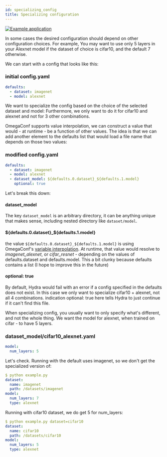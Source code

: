 ```yaml
---
id: specializing_config
title: Specializing configuration
---
```

[![Example application](https://img.shields.io/badge/-Example%20application-informational)](https://github.com/facebookresearch/hydra/tree/1.0_branch/examples/patterns/specializing_config)

In some cases the desired configuration should depend on other configuration choices.
For example, You may want to use only 5 layers in your Alexnet model if the dataset of choice is cifar10, and the default 7 otherwise.
 
We can start with a config that looks like this:
### initial config.yaml
```yaml
defaults:
  - dataset: imagenet
  - model: alexnet
```

We want to specialize the config based on the choice of the selected dataset and model:
Furthermore, we only want to do it for cifar10 and alexnet and not for 3 other combinations.

OmegaConf supports value interpolation, we can construct a value that would - at runtime - be a function of other values.
The idea is that we can add another element to the defaults list that would load a file name that depends on those two values:
### modified config.yaml
```yaml
defaults:
  - dataset: imagenet
  - model: alexnet
  - dataset_model: ${defaults.0.dataset}_${defaults.1.model}
    optional: true
```

Let's break this down:
#### dataset_model
The key `dataset_model` is an arbitrary directory, it can be anything unique that makes sense, including nested directory like `dataset/model`.

#### ${defaults.0.dataset}_${defaults.1.model}
the value `${defaults.0.dataset}_${defaults.1.model}` is using OmegaConf's [variable interpolation](https://omegaconf.readthedocs.io/en/latest/usage.html#variable-interpolation).
At runtime, that value would resolve to *imagenet_alexnet*, or *cifar_resnet* - depending on the values of defaults.dataset and defaults.model.
This a bit clunky because defaults contains a list (I hope to improve this in the future)

#### optional: true
By default, Hydra would fail with an error if a config specified in the defaults does not exist.
In this case we only want to specialize cifar10 + alexnet, not all 4 combinations.
indication optional: true here tells Hydra to just continue if it can't find this file.

When specializing config, you usually want to only specify what's different, and not the whole thing.
We want the model for alexnet, when trained on cifar - to have 5 layers.

### dataset_model/cifar10_alexnet.yaml
```yaml
model:
  num_layers: 5
```
 
Let's check. Running with the default uses imagenet, so we don't get the specialized version of:

```yaml
$ python example.py 
dataset:
  name: imagenet
  path: /datasets/imagenet
model:
  num_layers: 7
  type: alexnet
```

Running with cifar10 dataset, we do get 5 for num_layers:
```yaml
$ python example.py dataset=cifar10
dataset:
  name: cifar10
  path: /datasets/cifar10
model:
  num_layers: 5
  type: alexnet
```
